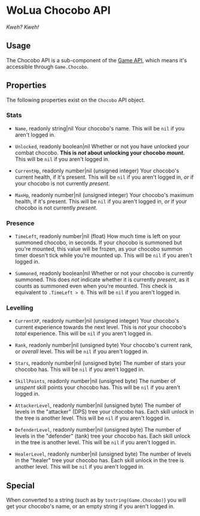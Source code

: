 # WoLua Chocobo API
_Kweh? Kweh!_

## Usage
The Chocobo API is a sub-component of the [Game API](game.md), which means it's accessible through `Game.Chocobo`.

## Properties
The following properties exist on the `Chocobo` API object.

### Stats

- `Name`, readonly string|nil
  Your chocobo's name. This will be `nil` if you aren't logged in.

- `Unlocked`, readonly boolean|nil
  Whether or not you have unlocked your combat chocobo. **This is _not_ about unlocking your chocobo _mount_.** This will be `nil` if you aren't logged in.

- `CurrentHp`, readonly number|nil (unsigned integer)
  Your chocobo's current health, if it's present. This will be `nil` if you aren't logged in, _or_ if your chocobo is not currently _present_.

- `MaxHp`, readonly number|nil (unsigned integer)
  Your chocobo's maximum health, if it's present. This will be `nil` if you aren't logged in, _or_ if your chocobo is not currently _present_.

### Presence

- `TimeLeft`, readonly number|nil (float)
  How much time is left on your summoned chocobo, in seconds. If your chocobo is summoned but you're mounted, this value will be frozen, as your chocobo summon timer doesn't tick while you're mounted up. This will be `nil` if you aren't logged in.

- `Summoned`, readonly boolean|nil
  Whether or not your chocobo is currently summoned. This does _not_ indicate whether it is currently _present_, as it counts as summoned even when you're mounted. This check is equivalent to `.TimeLeft > 0`. This will be `nil` if you aren't logged in.

### Levelling

- `CurrentXP`, readonly number|nil (unsigned integer)
  Your chocobo's current experience towards the next level. This is _not_ your chocobo's _total_ experience. This will be `nil` if you aren't logged in.

- `Rank`, readonly number|nil (unsigned byte)
  Your chocobo's current rank, or _overall_ level. This will be `nil` if you aren't logged in.

- `Stars`, readonly number|nil (unsigned byte)
  The number of stars your chocobo has. This will be `nil` if you aren't logged in.

- `SkillPoints`, readonly number|nil (unsigned byte)
  The number of _unspent_ skill points your chocobo has. This will be `nil` if you aren't logged in.

- `AttackerLevel`, readonly number|nil (unsigned byte)
  The number of levels in the "attacker" (DPS) tree your chocobo has. Each skill unlock in the tree is another level. This will be `nil` if you aren't logged in.

- `DefenderLevel`, readonly number|nil (unsigned byte)
  The number of levels in the "defender" (tank) tree your chocobo has. Each skill unlock in the tree is another level. This will be `nil` if you aren't logged in.

- `HealerLevel`, readonly number|nil (unsigned byte)
  The number of levels in the "healer" tree your chocobo has. Each skill unlock in the tree is another level. This will be `nil` if you aren't logged in.

## Special
When converted to a string (such as by `tostring(Game.Chocobo)`) you will get your chocobo's name, or an empty string if you aren't logged in.
